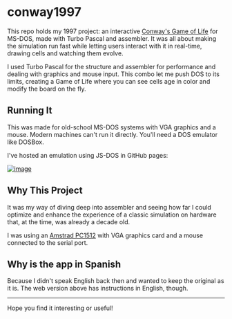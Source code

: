 # conway1997
This repo holds my 1997 project: an interactive [Conway's Game of Life](https://en.wikipedia.org/wiki/Conway%27s_Game_of_Life) for MS-DOS, made with Turbo Pascal and assembler. It was all about making the simulation run fast while letting users interact with it in real-time, drawing cells and watching them evolve.

I used Turbo Pascal for the structure and assembler for performance and dealing with graphics and mouse input. This combo let me push DOS to its limits, creating a Game of Life where you can see cells age in color and modify the board on the fly.

## Running It
This was made for old-school MS-DOS systems with VGA graphics and a mouse. Modern machines can't run it directly. You'll need a DOS emulator like DOSBox.

I've hosted an emulation using JS-DOS in GitHub pages:

[![image](https://github.com/raranguren/conway1997/assets/20062469/06c3f9a1-acb6-4e72-9a6e-187060605edd)](https://raranguren.github.io/conway1997/)


## Why This Project
It was my way of diving deep into assembler and seeing how far I could optimize and enhance the experience of a classic simulation on hardware that, at the time, was already a decade old.

I was using an [Amstrad PC1512](https://en.wikipedia.org/wiki/PC1512) with VGA graphics card and a mouse connected to the serial port.

## Why is the app in Spanish

Because I didn't speak English back then and wanted to keep the original as it is. The web version above has instructions in English, though.

---

Hope you find it interesting or useful!
